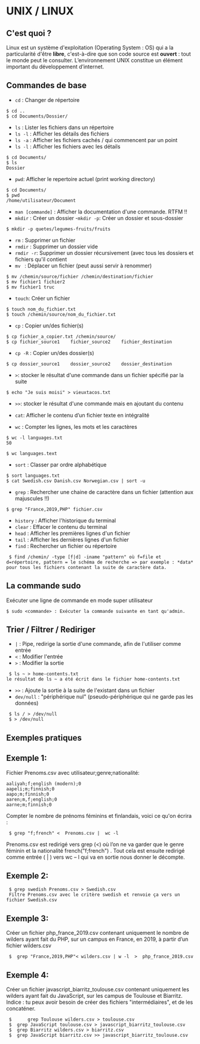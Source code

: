 

# UNIX / LINUX

## C'est quoi ?

Linux est un système d'exploitation (Operating System : OS) qui a la particularité d'être **libre**, c'est-à-dire que son code source est **ouvert** : tout le monde peut le consulter. L’environnement UNIX constitue un élément important du développement d’internet.

## Commandes de base

- `cd` : Changer de répertoire
```shell
$ cd ..
$ cd Documents/Dossier/
```
- `ls` : Lister les fichiers dans un répertoire
- `ls -l` : Afficher les détails des fichiers
- `ls -a` : Afficher les fichiers cachés / qui commencent par un point
- `ls -l` : Afficher les fichiers avec les détails
```shell
$ cd Documents/
$ ls
Dossier
```
- `pwd`: Afficher le repertoire actuel (print working directory)
```shell
$ cd Documents/
$ pwd
/home/utilisateur/Document
```
- `man [commande]` : Afficher la documentation d'une commande. RTFM !!
- `mkdir` : Créer un dossier
-`mkdir -p`: Créer un dossier et sous-dossier
```shell
$ mkdir -p quetes/legumes-fruits/fruits
```
- `rm` : Supprimer un fichier
- `rmdir` : Supprimer un dossier vide
- `rmdir -r`: Supprimer un dossier récursivement (avec tous les dossiers et fichiers qu'il contient
- `mv ` : Déplacer un fichier (peut aussi servir à renommer)
```shell
$ mv /chemin/source/fichier /chemin/destination/fichier
$ mv fichier1 fichier2
$ mv fichier1 truc
```
- `touch`: Créer un fichier
```shell
$ touch nom_du_fichier.txt
$ touch /chemin/source/nom_du_fichier.txt
```
- `cp` : Copier un/des fichier(s)
```shell
$ cp fichier_a_copier.txt /chemin/source/
$ cp fichier_source1    fichier_source2    fichier_destination
```
- `cp -R`  : Copier un/des dossier(s)
```shell
$ cp dossier_source1    dossier_source2    dossier_destination
```

- `>`: stocker le résultat d'une commande dans un fichier spécifié par la suite
```shell
$ echo "Je suis moisi" > vieuxtacos.txt
```
- `>>`: stocker le résultat d'une commande mais en ajoutant du contenu

- `cat`: Afficher le contenu d’un fichier texte en intégralité
- `wc` : Compter les lignes, les mots et les caractères
```shell
$ wc -l languages.txt
50

$ wc languages.text
```
- `sort` : Classer par ordre alphabétique
```shell
$ sort languages.txt
$ cat Swedish.csv Danish.csv Norwegian.csv | sort -u
```
- `grep` : Rechercher une chaine de caractère dans un fichier (attention aux majuscules !!)
```shell
$ grep "France,2019,PHP" fichier.csv
```
- `history` : Afficher l'historique du terminal
- `clear` : Effacer le contenu du terminal
- `head` : Afficher les premières lignes d'un fichier
- `tail` : Afficher les dernières lignes d'un fichier
- `find` : Rechercher un fichier ou répertoire
```shell
 $ find /chemin/ -type [f|d] -iname "pattern" où f=file et d=répertoire, pattern = le schéma de recherche => par exemple : *data* pour tous les fichiers contenant la suite de caractère data.
 ```
 
## La commande sudo
Exécuter une ligne de commande en mode super utilisateur
```shell
$ sudo <commande> : Exécuter la commande suivante en tant qu'admin.
```

## Trier / Filtrer / Rediriger
- `|` : Pipe, redirige la sortie d'une commande, afin de l'utiliser comme entrée
- `<` : Modifier l'entrée
- `>` : Modifier la sortie
```shell
 $ ls ~ > home-contents.txt
le résultat de ls ~ a été écrit dans le fichier home-contents.txt
 ```
- `>>` : Ajoute la sortie à la suite de l'existant dans un fichier
- `dev/null` : "périphérique nul" (pseudo-périphérique qui ne garde pas les données)
```shell
 $ ls / > /dev/null
 $ > /dev/null
 ```

## Exemples pratiques
## Exemple 1:
Fichier Prenoms.csv avec utilisateur;genre;nationalité:

    aaliyah;f;english (modern);0
    aapeli;m;finnish;0
    aapo;m;finnish;0
    aaren;m,f;english;0
    aarne;m;finnish;0
    
 Compter le nombre de prénoms féminins et finlandais, voici ce qu'on écrira :
```shell
 $ grep "f;french" <  Prenoms.csv |  wc -l
 ```
Prenoms.csv est redirigé vers grep (<) où l’on ne va garder que le genre féminin et la nationalité french("f;french") . Tout cela est ensuite redirigé comme entrée ( | ) vers wc – l qui va en sortie nous donner le décompte.

## Exemple 2:
```shell
 $ grep swedish Prenoms.csv > Swedish.csv
 Filtre Prenoms.csv avec le critère swedish et renvoie ça vers un fichier Swedish.csv
 ```
 
## Exemple 3:
Créer un fichier php_france_2019.csv contenant uniquement le nombre de wilders ayant fait du PHP, sur un campus en France, en 2019, à partir d’un fichier wilders.csv
```shell
 $  grep "France,2019,PHP"< wilders.csv | w -l  >  php_france_2019.csv
 ```

## Exemple 4:

Créer un fichier javascript_biarritz_toulouse.csv contenant uniquement les wilders ayant fait du JavaScript, sur les campus de Toulouse et Biarritz. 
Indice : tu peux avoir besoin de créer des fichiers "intermédiaires", et de les concaténer.

```shell
 $  	grep Toulouse wilders.csv > toulouse.csv  
 $	grep JavaScript toulouse.csv > javascript_biarritz_toulouse.csv
 $	grep Biarritz wilders.csv > biarritz.csv
 $	grep JavaScript biarritz.csv >> javascript_biarritz_toulouse.csv
 ```


